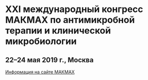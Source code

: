 # XXI международный конгресс МАКМАХ по антимикробной терапии и клинической микробиологии

## 22–24 мая 2019 г., Москва



[Информация на сайте МАКМАХ](http://www.iacmac.ru/iacmac/ru/confer/2019/0522/)



